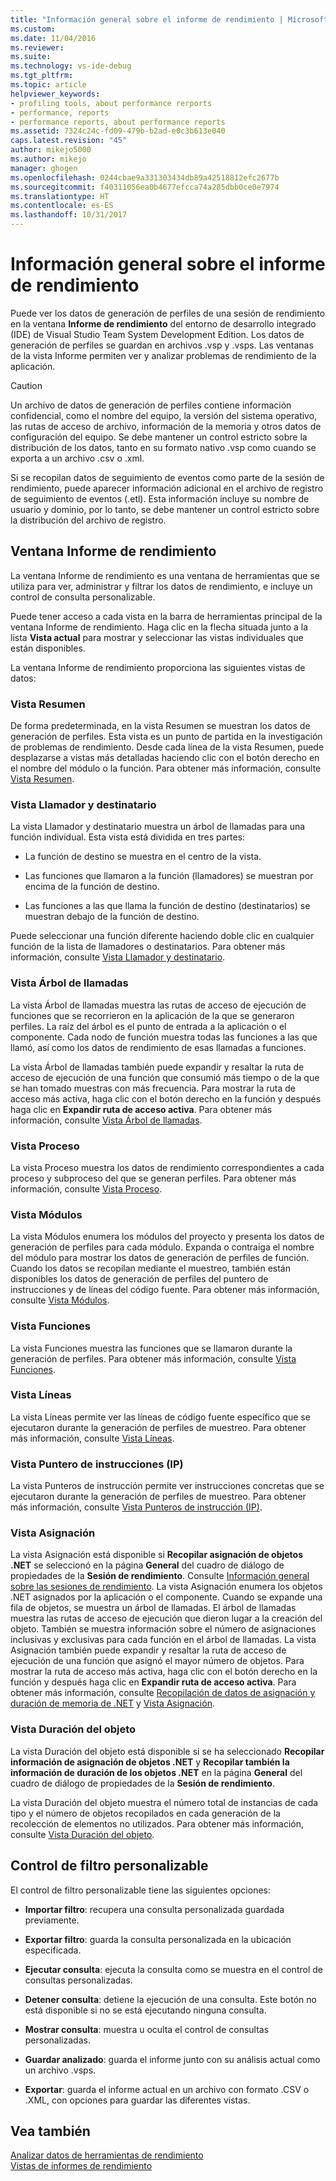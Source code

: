 ```yaml
---
title: "Información general sobre el informe de rendimiento | Microsoft Docs"
ms.custom: 
ms.date: 11/04/2016
ms.reviewer: 
ms.suite: 
ms.technology: vs-ide-debug
ms.tgt_pltfrm: 
ms.topic: article
helpviewer_keywords:
- profiling tools, about performance rerports
- performance, reports
- performance reports, about performance reports
ms.assetid: 7324c24c-fd09-479b-b2ad-e0c3b613e040
caps.latest.revision: "45"
author: mikejo5000
ms.author: mikejo
manager: ghogen
ms.openlocfilehash: 0244cbae9a331303434db89a42518812efc2677b
ms.sourcegitcommit: f40311056ea0b4677efcca74a285dbb0ce0e7974
ms.translationtype: HT
ms.contentlocale: es-ES
ms.lasthandoff: 10/31/2017
---
```

# <a name="performance-report-overview"></a>Información general sobre el informe de rendimiento
Puede ver los datos de generación de perfiles de una sesión de rendimiento en la ventana **Informe de rendimiento** del entorno de desarrollo integrado (IDE) de Visual Studio Team System Development Edition. Los datos de generación de perfiles se guardan en archivos .vsp y .vsps. Las ventanas de la vista Informe permiten ver y analizar problemas de rendimiento de la aplicación.  
  
> [!CAUTION]
>  Un archivo de datos de generación de perfiles contiene información confidencial, como el nombre del equipo, la versión del sistema operativo, las rutas de acceso de archivo, información de la memoria y otros datos de configuración del equipo. Se debe mantener un control estricto sobre la distribución de los datos, tanto en su formato nativo .vsp como cuando se exporta a un archivo .csv o .xml.  
>   
>  Si se recopilan datos de seguimiento de eventos como parte de la sesión de rendimiento, puede aparecer información adicional en el archivo de registro de seguimiento de eventos (.etl). Esta información incluye su nombre de usuario y dominio, por lo tanto, se debe mantener un control estricto sobre la distribución del archivo de registro.  
  
## <a name="performance-report-window"></a>Ventana Informe de rendimiento  
 La ventana Informe de rendimiento es una ventana de herramientas que se utiliza para ver, administrar y filtrar los datos de rendimiento, e incluye un control de consulta personalizable.  
  
 Puede tener acceso a cada vista en la barra de herramientas principal de la ventana Informe de rendimiento. Haga clic en la flecha situada junto a la lista **Vista actual** para mostrar y seleccionar las vistas individuales que están disponibles.  
  
 La ventana Informe de rendimiento proporciona las siguientes vistas de datos:  
  
### <a name="summary-view"></a>Vista Resumen  
 De forma predeterminada, en la vista Resumen se muestran los datos de generación de perfiles. Esta vista es un punto de partida en la investigación de problemas de rendimiento. Desde cada línea de la vista Resumen, puede desplazarse a vistas más detalladas haciendo clic con el botón derecho en el nombre del módulo o la función. Para obtener más información, consulte [Vista Resumen](../profiling/summary-view.md).  
  
### <a name="callercallee-view"></a>Vista Llamador y destinatario  
 La vista Llamador y destinatario muestra un árbol de llamadas para una función individual. Esta vista está dividida en tres partes:  
  
-   La función de destino se muestra en el centro de la vista.  
  
-   Las funciones que llamaron a la función (llamadores) se muestran por encima de la función de destino.  
  
-   Las funciones a las que llama la función de destino (destinatarios) se muestran debajo de la función de destino.  
  
 Puede seleccionar una función diferente haciendo doble clic en cualquier función de la lista de llamadores o destinatarios. Para obtener más información, consulte [Vista Llamador y destinatario](../profiling/caller-callee-view.md).  
  
### <a name="call-tree-view"></a>Vista Árbol de llamadas  
 La vista Árbol de llamadas muestra las rutas de acceso de ejecución de funciones que se recorrieron en la aplicación de la que se generaron perfiles. La raíz del árbol es el punto de entrada a la aplicación o el componente. Cada nodo de función muestra todas las funciones a las que llamó, así como los datos de rendimiento de esas llamadas a funciones.  
  
 La vista Árbol de llamadas también puede expandir y resaltar la ruta de acceso de ejecución de una función que consumió más tiempo o de la que se han tomado muestras con más frecuencia. Para mostrar la ruta de acceso más activa, haga clic con el botón derecho en la función y después haga clic en **Expandir ruta de acceso activa**. Para obtener más información, consulte [Vista Árbol de llamadas](../profiling/call-tree-view.md).  
  
### <a name="process-view"></a>Vista Proceso  
 La vista Proceso muestra los datos de rendimiento correspondientes a cada proceso y subproceso del que se generan perfiles. Para obtener más información, consulte [Vista Proceso](../profiling/process-view.md).  
  
### <a name="modules-view"></a>Vista Módulos  
 La vista Módulos enumera los módulos del proyecto y presenta los datos de generación de perfiles para cada módulo. Expanda o contraiga el nombre del módulo para mostrar los datos de generación de perfiles de función. Cuando los datos se recopilan mediante el muestreo, también están disponibles los datos de generación de perfiles del puntero de instrucciones y de líneas del código fuente. Para obtener más información, consulte [Vista Módulos](../profiling/modules-view.md).  
  
### <a name="functions-view"></a>Vista Funciones  
 La vista Funciones muestra las funciones que se llamaron durante la generación de perfiles. Para obtener más información, consulte [Vista Funciones](../profiling/functions-view.md).  
  
### <a name="line-view"></a>Vista Líneas  
 La vista Líneas permite ver las líneas de código fuente específico que se ejecutaron durante la generación de perfiles de muestreo. Para obtener más información, consulte [Vista Líneas](../profiling/lines-view.md).  
  
### <a name="instruction-pointer-ip-view"></a>Vista Puntero de instrucciones (IP)  
 La vista Punteros de instrucción permite ver instrucciones concretas que se ejecutaron durante la generación de perfiles de muestreo. Para obtener más información, consulte [Vista Punteros de instrucción (IP)](../profiling/instruction-pointers-ips-view.md).  
  
### <a name="allocation-view"></a>Vista Asignación  
 La vista Asignación está disponible si **Recopilar asignación de objetos .NET** se seleccionó en la página **General** del cuadro de diálogo de propiedades de la **Sesión de rendimiento**. Consulte [Información general sobre las sesiones de rendimiento](../profiling/performance-session-overview.md). La vista Asignación enumera los objetos .NET asignados por la aplicación o el componente. Cuando se expande una fila de objetos, se muestra un árbol de llamadas. El árbol de llamadas muestra las rutas de acceso de ejecución que dieron lugar a la creación del objeto. También se muestra información sobre el número de asignaciones inclusivas y exclusivas para cada función en el árbol de llamadas. La vista Asignación también puede expandir y resaltar la ruta de acceso de ejecución de una función que asignó el mayor número de objetos. Para mostrar la ruta de acceso más activa, haga clic con el botón derecho en la función y después haga clic en **Expandir ruta de acceso activa**. Para obtener más información, consulte [Recopilación de datos de asignación y duración de memoria de .NET](../profiling/collecting-dotnet-memory-allocation-and-lifetime-data.md) y [Vista Asignación](../profiling/dotnet-memory-allocations-view.md).  
  
### <a name="objects-lifetime-view"></a>Vista Duración del objeto  
 La vista Duración del objeto está disponible si se ha seleccionado **Recopilar información de asignación de objetos .NET** y **Recopilar también la información de duración de los objetos .NET** en la página **General** del cuadro de diálogo de propiedades de la **Sesión de rendimiento**.  
  
 La vista Duración del objeto muestra el número total de instancias de cada tipo y el número de objetos recopilados en cada generación de la recolección de elementos no utilizados. Para obtener más información, consulte [Vista Duración del objeto](../profiling/object-lifetime-view.md).  
  
## <a name="customizable-filter-control"></a>Control de filtro personalizable  
 El control de filtro personalizable tiene las siguientes opciones:  
  
-   **Importar filtro**: recupera una consulta personalizada guardada previamente.  
  
-   **Exportar filtro**: guarda la consulta personalizada en la ubicación especificada.  
  
-   **Ejecutar consulta**: ejecuta la consulta como se muestra en el control de consultas personalizadas.  
  
-   **Detener consulta**: detiene la ejecución de una consulta. Este botón no está disponible si no se está ejecutando ninguna consulta.  
  
-   **Mostrar consulta**: muestra u oculta el control de consultas personalizadas.  
  
-   **Guardar analizado**: guarda el informe junto con su análisis actual como un archivo .vsps.  
  
-   **Exportar**: guarda el informe actual en un archivo con formato .CSV o .XML, con opciones para guardar las diferentes vistas.  
  
## <a name="see-also"></a>Vea también  
 [Analizar datos de herramientas de rendimiento](../profiling/analyzing-performance-tools-data.md)   
 [Vistas de informes de rendimiento](../profiling/performance-report-views.md)